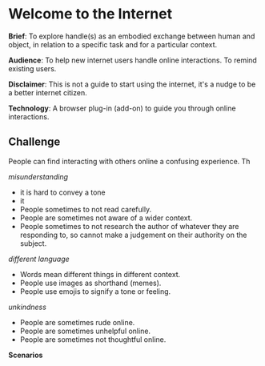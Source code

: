 


# Welcome to the Internet

**Brief**: To explore handle(s) as an embodied exchange between human and object, in relation to a specific task and for a particular context.

**Audience**: To help new internet users handle online interactions. To remind existing users.

**Disclaimer**: This is not a guide to start using the internet, it's a nudge to be a better internet citizen.

**Technology**: A browser plug-in (add-on) to guide you through online interactions.

## Challenge

People can find interacting with others online a confusing experience. Th

*misunderstanding*
* it is hard to convey a tone
* it 
* People sometimes to not read carefully.
* People are sometimes not aware of a wider context.
* People sometimes to not research the author of whatever they are responding to, so cannot make a judgement on their authority on the subject.

*different language*
* Words mean different things in different context.
* People use images as shorthand (memes).
* People use emojis to signify a tone or feeling.

*unkindness*
* People are sometimes rude online.
* People are sometimes unhelpful online.
* People are sometimes not thoughtful online.

**Scenarios** 

